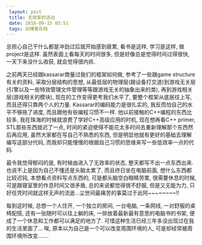 ```yaml
---
 layout: post
 title: 无效率的活动
 date: 2018-09-15 03:51
 tags: 旧博客存档
---
```

总担心自己干什么都是冲劲过后就开始感到疲累, 看书是这样, 学习是这样, 做project是这样. 虽然表面上看每天的时间很多,
但是好像总是觉得时间过得很快, 一天下来没什么收获, 就会觉得很内疚.



之前两天已经跟kassarar商量过我们的框架如何做, 参考了一些跟game structure有关的资料, 采取分层结构的思想,
从最低层的物理层(跟设备打交道)到游戏无关层(引擎以及一些特效管理文件管理等等跟游戏无关的抽象出来的类), 再到游戏相关层(游戏相关的模块),
现在的工作变得更考我们水平了, 要整个框架从底层往上写, 而且还得只靠两个人的力量. Kassarar的编码能力是很扎实的,
我反而怕自己的水平不够拖了进度, 而且跟他有些编程习惯不一样. 他以前接触的C++编程的东西比较多, 我在珠海的时候就浪费了学好C++高级应用的时机,
现在想再看C++ primer, STL那些东西就迟了一点, 时间的紧迫使得不能花太多时间去重新理解那个东西然后再应用, 虽然大家都在写自己不熟悉的东西,
但是明显他就有更好的基础去理解编写这部分代码, 而我却只能慢慢的根据自己习惯的思维来写一些低效率一点的代码.



最令我觉得郁闷的是, 有时候由进入了无效率的状态, 整天都写不出一点东西出来. 也说不上是因为自己不懂还是头脑太累了, 而且终日坐在电脑前面,
想什么东西都比较迟钝, 本想看点资料写点东西的, 可是都头脑空白眼睛劳累, 很需要休息的时候, 可是跟寝室里的作息时间又很矛盾, 总的来说都觉得很不舒服,
但是又无能为力, 只好任凭时间就这样无声的流逝...尘世间最痛苦的事莫过于此阿~~~~~~~~!!



每到这时候, 总想一个人住开, 一个独立的房间, 一台电脑, 一条网线, 一对舒服的桌椅配搭, 还有一张随时可以往上躺的床,
一排放着最新最有意思的电脑书的书架, 便成了一个休息和工作都可以满足的地方了. 可惜这种生活已经三年多没出现过在我的生活里面了... 唉,
原本以为自己是一个可以改变周围环境的人, 可是却经常被周围环境所改变.......

